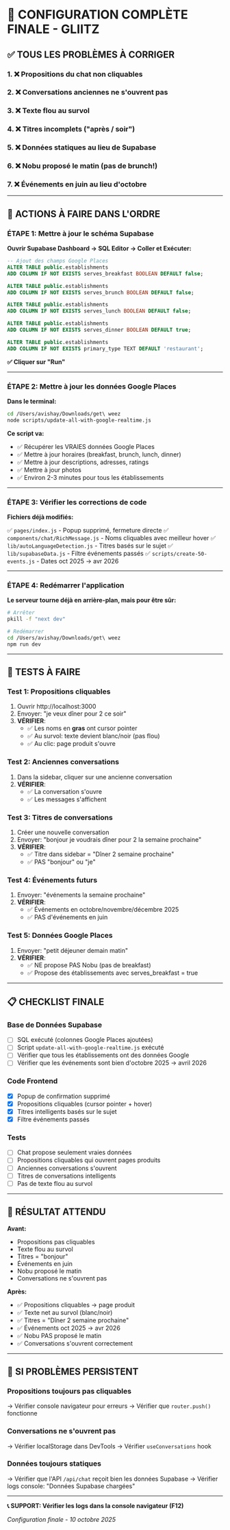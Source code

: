 # 🎯 CONFIGURATION COMPLÈTE FINALE - GLIITZ

## ✅ TOUS LES PROBLÈMES À CORRIGER

### 1. ❌ Propositions du chat non cliquables
### 2. ❌ Conversations anciennes ne s'ouvrent pas
### 3. ❌ Texte flou au survol
### 4. ❌ Titres incomplets ("après / soir")
### 5. ❌ Données statiques au lieu de Supabase
### 6. ❌ Nobu proposé le matin (pas de brunch!)
### 7. ❌ Événements en juin au lieu d'octobre

---

## 🚀 ACTIONS À FAIRE DANS L'ORDRE

### ÉTAPE 1: Mettre à jour le schéma Supabase

**Ouvrir Supabase Dashboard → SQL Editor → Coller et Exécuter:**

```sql
-- Ajout des champs Google Places
ALTER TABLE public.establishments 
ADD COLUMN IF NOT EXISTS serves_breakfast BOOLEAN DEFAULT false;

ALTER TABLE public.establishments 
ADD COLUMN IF NOT EXISTS serves_brunch BOOLEAN DEFAULT false;

ALTER TABLE public.establishments 
ADD COLUMN IF NOT EXISTS serves_lunch BOOLEAN DEFAULT false;

ALTER TABLE public.establishments 
ADD COLUMN IF NOT EXISTS serves_dinner BOOLEAN DEFAULT true;

ALTER TABLE public.establishments 
ADD COLUMN IF NOT EXISTS primary_type TEXT DEFAULT 'restaurant';
```

**✅ Cliquer sur "Run"**

---

### ÉTAPE 2: Mettre à jour les données Google Places

**Dans le terminal:**

```bash
cd /Users/avishay/Downloads/get\ weez
node scripts/update-all-with-google-realtime.js
```

**Ce script va:**
- ✅ Récupérer les VRAIES données Google Places
- ✅ Mettre à jour horaires (breakfast, brunch, lunch, dinner)
- ✅ Mettre à jour descriptions, adresses, ratings
- ✅ Mettre à jour photos
- ✅ Environ 2-3 minutes pour tous les établissements

---

### ÉTAPE 3: Vérifier les corrections de code

**Fichiers déjà modifiés:**

✅ `pages/index.js` - Popup supprimé, fermeture directe
✅ `components/chat/RichMessage.js` - Noms cliquables avec meilleur hover
✅ `lib/autoLanguageDetection.js` - Titres basés sur le sujet
✅ `lib/supabaseData.js` - Filtre événements passés
✅ `scripts/create-50-events.js` - Dates oct 2025 → avr 2026

---

### ÉTAPE 4: Redémarrer l'application

**Le serveur tourne déjà en arrière-plan, mais pour être sûr:**

```bash
# Arrêter
pkill -f "next dev"

# Redémarrer
cd /Users/avishay/Downloads/get\ weez
npm run dev
```

---

## 🧪 TESTS À FAIRE

### Test 1: Propositions cliquables
1. Ouvrir http://localhost:3000
2. Envoyer: "je veux dîner pour 2 ce soir"
3. **VÉRIFIER**:
   - ✅ Les noms en **gras** ont cursor pointer
   - ✅ Au survol: texte devient blanc/noir (pas flou)
   - ✅ Au clic: page produit s'ouvre

### Test 2: Anciennes conversations
1. Dans la sidebar, cliquer sur une ancienne conversation
2. **VÉRIFIER**:
   - ✅ La conversation s'ouvre
   - ✅ Les messages s'affichent

### Test 3: Titres de conversations
1. Créer une nouvelle conversation
2. Envoyer: "bonjour je voudrais dîner pour 2 la semaine prochaine"
3. **VÉRIFIER**:
   - ✅ Titre dans sidebar = "Dîner 2 semaine prochaine"
   - ✅ PAS "bonjour" ou "je"

### Test 4: Événements futurs
1. Envoyer: "événements la semaine prochaine"
2. **VÉRIFIER**:
   - ✅ Événements en octobre/novembre/décembre 2025
   - ✅ PAS d'événements en juin

### Test 5: Données Google Places
1. Envoyer: "petit déjeuner demain matin"
2. **VÉRIFIER**:
   - ✅ NE propose PAS Nobu (pas de breakfast)
   - ✅ Propose des établissements avec serves_breakfast = true

---

## 📋 CHECKLIST FINALE

### Base de Données Supabase
- [ ] SQL exécuté (colonnes Google Places ajoutées)
- [ ] Script `update-all-with-google-realtime.js` exécuté
- [ ] Vérifier que tous les établissements ont des données Google
- [ ] Vérifier que les événements sont bien d'octobre 2025 → avril 2026

### Code Frontend
- [x] Popup de confirmation supprimé
- [x] Propositions cliquables (cursor pointer + hover)
- [x] Titres intelligents basés sur le sujet
- [x] Filtre événements passés

### Tests
- [ ] Chat propose seulement vraies données
- [ ] Propositions cliquables qui ouvrent pages produits
- [ ] Anciennes conversations s'ouvrent
- [ ] Titres de conversations intelligents
- [ ] Pas de texte flou au survol

---

## 🎯 RÉSULTAT ATTENDU

**Avant:**
- Propositions pas cliquables
- Texte flou au survol
- Titres = "bonjour" 
- Événements en juin
- Nobu proposé le matin
- Conversations ne s'ouvrent pas

**Après:**
- ✅ Propositions cliquables → page produit
- ✅ Texte net au survol (blanc/noir)
- ✅ Titres = "Dîner 2 semaine prochaine"
- ✅ Événements oct 2025 → avr 2026
- ✅ Nobu PAS proposé le matin
- ✅ Conversations s'ouvrent correctement

---

## 🚨 SI PROBLÈMES PERSISTENT

### Propositions toujours pas cliquables
→ Vérifier console navigateur pour erreurs
→ Vérifier que `router.push()` fonctionne

### Conversations ne s'ouvrent pas
→ Vérifier localStorage dans DevTools
→ Vérifier `useConversations` hook

### Données toujours statiques
→ Vérifier que l'API `/api/chat` reçoit bien les données Supabase
→ Vérifier logs console: "Données Supabase chargées"

---

**📞 SUPPORT: Vérifier les logs dans la console navigateur (F12)**

*Configuration finale - 10 octobre 2025*

